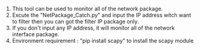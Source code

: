 1. This tool can be used to monitor all of the network package. 
2. Excute the "NetPackage_Catch.py" and input the IP address witch want to filter then you can got the filter IP package only. 
3. If you don't input any IP address, it will monitor all of the network interface package. 
4. Environment requirement : "pip install scapy" to install the scapy module
